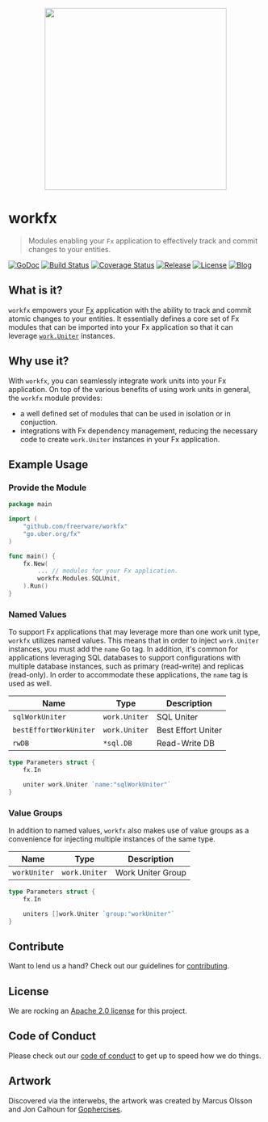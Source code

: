 <p align="center"><img src="https://gophercises.com/img/gophercises_jumping.gif" width="360"></p>

# workfx
> Modules enabling your `Fx` application to effectively track and commit changes to your entities.

[![GoDoc][doc-img]][doc] [![Build Status][ci-img]][ci] [![Coverage Status][coverage-img]][coverage] [![Release][release-img]][release] [![License][license-img]][license] [![Blog][blog-img]][blog]

## What is it?

`workfx` empowers your [Fx][fx] application with the ability to track and commit atomic changes to your entities. It essentially defines a core set of Fx modules that can be imported into your Fx application so that it can leverage [`work.Uniter`][uniter-doc] instances.

## Why use it?

With `workfx`, you can seamlessly integrate work units into your Fx application. On top of the various benefits of using work units in general, the `workfx` module provides:

- a well defined set of modules that can be used in isolation or in conjuction.
- integrations with Fx dependency management, reducing the necessary code to create `work.Uniter` instances in your Fx application.

## Example Usage

### Provide the Module

```go
package main

import (
	"github.com/freerware/workfx"
	"go.uber.org/fx"
)

func main() {
	fx.New(
		... // modules for your Fx application.
		workfx.Modules.SQLUnit,
	).Run()
}
```

### Named Values

To support Fx applications that may leverage more than one work unit type, `workfx` utilizes named values. This means that in order to inject `work.Uniter` instances, you must add the `name` Go tag. In addition, it's common for applications leveraging SQL databases to support configurations with multiple database instances, such as primary (read-write) and replicas (read-only). In order to accommodate these applications, the `name` tag is used as well.

| Name                   | Type          | Description        |
| ---------------------- | ------------- | ------------------ |
| `sqlWorkUniter`        | `work.Uniter` | SQL Uniter         |
| `bestEffortWorkUniter` | `work.Uniter` | Best Effort Uniter |
| `rwDB`                 | `*sql.DB`     | Read-Write DB      |

```go
type Parameters struct {
	fx.In

	uniter work.Uniter `name:"sqlWorkUniter"`
}
```

### Value Groups

In addition to named values, `workfx` also makes use of value groups as a convenience for injecting multiple instances of the same type.

| Name                   | Type          | Description       |
| ---------------------- | ------------- | ----------------- |
| `workUniter`           | `work.Uniter` | Work Uniter Group |

```go
type Parameters struct {
	fx.In

	uniters []work.Uniter `group:"workUniter"`
}
```

## Contribute

Want to lend us a hand? Check out our guidelines for [contributing][contributing].

## License

We are rocking an [Apache 2.0 license][apache-license] for this project.

## Code of Conduct

Please check out our [code of conduct][code-of-conduct] to get up to speed how we do things.

## Artwork

Discovered via the interwebs, the artwork was created by Marcus Olsson and Jon Calhoun for [Gophercises][gophercises].

[fx]: https://github.com/uber-go/fx
[uniter-doc]: https://godoc.org/github.com/freerware/work#Uniter
[doc-img]: https://godoc.org/github.com/freerware/workfx?status.svg
[doc]: https://godoc.org/github.com/freerware/workfx
[ci-img]: https://travis-ci.org/freerware/workfx.svg?branch=master
[ci]: https://travis-ci.org/freerware/workfx
[coverage-img]: https://coveralls.io/repos/github/freerware/workfx/badge.svg?branch=master
[coverage]: https://coveralls.io/github/freerware/workfx?branch=master
[license]: https://opensource.org/licenses/Apache-2.0
[license-img]: https://img.shields.io/badge/License-Apache%202.0-blue.svg
[contributing]: https://github.com/freerware/workfx/blob/master/CONTRIBUTING.md
[apache-license]: https://github.com/freerware/workfx/blob/master/LICENSE.txt
[code-of-conduct]: https://github.com/freerware/workfx/blob/master/CODE_OF_CONDUCT.md
[gophercises]: https://gophercises.com
[release]: https://github.com/freerware/workfx/releases
[release-img]: https://img.shields.io/github/tag/freerware/workfx.svg?label=version
[blog]: https://medium.com/@freerjm/work-units-ec2da48cf574
[blog-img]: https://img.shields.io/badge/blog-medium-lightgrey
